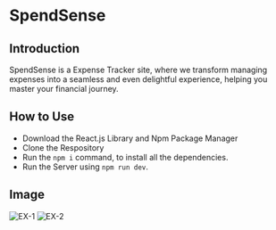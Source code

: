 # SpendSense
## Introduction
SpendSense is a Expense Tracker site, where we transform managing expenses into a seamless and even delightful experience, helping you master your financial journey.

## How to Use
- Download the React.js Library and Npm Package Manager
- Clone the Respository 
-  Run the `npm i` command, to install all the dependencies. 
- Run the Server using `npm run dev`.

## Image
![EX-1](https://github.com/Sanchit71/Expense-Tracker/assets/102990660/9526b1dc-7022-465e-a566-9e1d4c38fa0f)
![EX-2](https://github.com/Sanchit71/Expense-Tracker/assets/102990660/c60efd7a-0a32-4eed-947d-3eef2fd40d3c)
